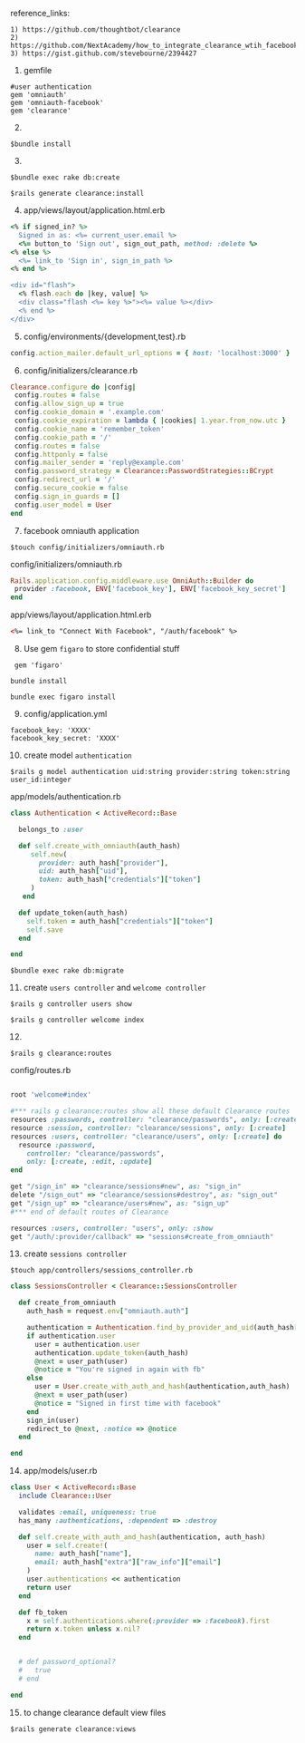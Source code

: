 reference_links:
```
1) https://github.com/thoughtbot/clearance
2) https://github.com/NextAcademy/how_to_integrate_clearance_wtih_facebook
3) https://gist.github.com/stevebourne/2394427
```

1) gemfile
```
#user authentication
gem 'omniauth'
gem 'omniauth-facebook'
gem 'clearance'
```

2)
```$bundle install```

3)
```
$bundle exec rake db:create
```
```
$rails generate clearance:install
```

4) app/views/layout/application.html.erb

```ruby
<% if signed_in? %>
  Signed in as: <%= current_user.email %>
  <%= button_to 'Sign out', sign_out_path, method: :delete %>
<% else %>
  <%= link_to 'Sign in', sign_in_path %>
<% end %>

<div id="flash">
  <% flash.each do |key, value| %>
  <div class="flash <%= key %>"><%= value %></div>
  <% end %>
</div>
```



5) config/environments/{development,test}.rb

```ruby
config.action_mailer.default_url_options = { host: 'localhost:3000' }
```

6) config/initializers/clearance.rb

 ```ruby
Clearance.configure do |config|
  config.routes = false
  config.allow_sign_up = true
  config.cookie_domain = '.example.com'
  config.cookie_expiration = lambda { |cookies| 1.year.from_now.utc }
  config.cookie_name = 'remember_token'
  config.cookie_path = '/'
  config.routes = false
  config.httponly = false
  config.mailer_sender = 'reply@example.com'
  config.password_strategy = Clearance::PasswordStrategies::BCrypt
  config.redirect_url = '/'
  config.secure_cookie = false
  config.sign_in_guards = []
  config.user_model = User
end

 ```

 7) facebook omniauth application
 ```
 $touch config/initializers/omniauth.rb
 ```
config/initializers/omniauth.rb
 ```ruby
 Rails.application.config.middleware.use OmniAuth::Builder do
  provider :facebook, ENV['facebook_key'], ENV['facebook_key_secret']
end
```

app/views/layout/application.html.erb
```html
<%= link_to "Connect With Facebook", "/auth/facebook" %>
```

8) Use gem `figaro` to store confidential stuff

``` gem 'figaro'```

```bundle install```

```bundle exec figaro install```

9) config/application.yml
```
facebook_key: 'XXXX'
facebook_key_secret: 'XXXX'

```

10) create model `authentication`
```
$rails g model authentication uid:string provider:string token:string user_id:integer
```
app/models/authentication.rb
```ruby
class Authentication < ActiveRecord::Base

  belongs_to :user

  def self.create_with_omniauth(auth_hash)
     self.new(
       provider: auth_hash["provider"],
       uid: auth_hash["uid"],
       token: auth_hash["credentials"]["token"]
     )
   end

  def update_token(auth_hash)
    self.token = auth_hash["credentials"]["token"]
    self.save
  end

end
```

```
$bundle exec rake db:migrate
```

11) create `users controller` and `welcome controller`
```
$rails g controller users show
```
```
$rails g controller welcome index
```



12)
```
$rails g clearance:routes
```
config/routes.rb
```ruby

root 'welcome#index'

#*** rails g clearance:routes show all these default Clearance routes
resources :passwords, controller: "clearance/passwords", only: [:create, :new]
resource :session, controller: "clearance/sessions", only: [:create]
resources :users, controller: "clearance/users", only: [:create] do
  resource :password,
    controller: "clearance/passwords",
    only: [:create, :edit, :update]
end

get "/sign_in" => "clearance/sessions#new", as: "sign_in"
delete "/sign_out" => "clearance/sessions#destroy", as: "sign_out"
get "/sign_up" => "clearance/users#new", as: "sign_up"
#*** end of default routes of Clearance

resources :users, controller: "users", only: :show
get "/auth/:provider/callback" => "sessions#create_from_omniauth"
```

13) create `sessions controller`

```
$touch app/controllers/sessions_controller.rb
```

```ruby
class SessionsController < Clearance::SessionsController

  def create_from_omniauth
    auth_hash = request.env["omniauth.auth"]

    authentication = Authentication.find_by_provider_and_uid(auth_hash["provider"], auth_hash["uid"]) || Authentication.create_with_omniauth(auth_hash)
    if authentication.user
      user = authentication.user
      authentication.update_token(auth_hash)
      @next = user_path(user)
      @notice = "You're signed in again with fb"
    else
      user = User.create_with_auth_and_hash(authentication,auth_hash)
      @next = user_path(user)
      @notice = "Signed in first time with facebook"
    end
    sign_in(user)
    redirect_to @next, :notice => @notice
  end

end
```

14) app/models/user.rb
```ruby
class User < ActiveRecord::Base
  include Clearance::User

  validates :email, uniqueness: true
  has_many :authentications, :dependent => :destroy

  def self.create_with_auth_and_hash(authentication, auth_hash)
    user = self.create!(
      name: auth_hash["name"],
      email: auth_hash["extra"]["raw_info"]["email"]
    )
    user.authentications << authentication
    return user
  end

  def fb_token
    x = self.authentications.where(:provider => :facebook).first
    return x.token unless x.nil?
  end


  # def password_optional?
  #   true
  # end

end
```


15) to change clearance default view files
```
$rails generate clearance:views
```


